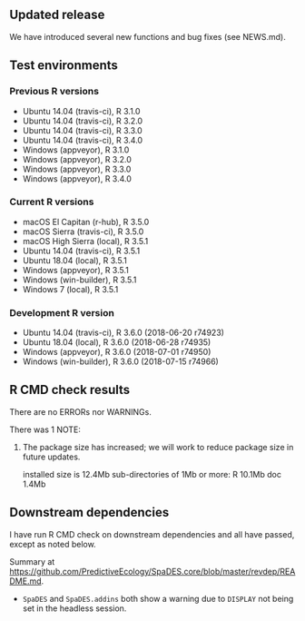 ## Updated release

We have introduced several new functions and bug fixes (see NEWS.md).

## Test environments

### Previous R versions
* Ubuntu 14.04        (travis-ci), R 3.1.0
* Ubuntu 14.04        (travis-ci), R 3.2.0
* Ubuntu 14.04        (travis-ci), R 3.3.0
* Ubuntu 14.04        (travis-ci), R 3.4.0
* Windows              (appveyor), R 3.1.0
* Windows              (appveyor), R 3.2.0
* Windows              (appveyor), R 3.3.0
* Windows              (appveyor), R 3.4.0

### Current R versions
* macOS El Capitan     (r-hub), R 3.5.0 
* macOS Sierra     (travis-ci), R 3.5.0
* macOS High Sierra    (local), R 3.5.1
* Ubuntu 14.04     (travis-ci), R 3.5.1
* Ubuntu 18.04         (local), R 3.5.1
* Windows           (appveyor), R 3.5.1
* Windows        (win-builder), R 3.5.1
* Windows 7            (local), R 3.5.1

### Development R version
* Ubuntu 14.04     (travis-ci), R 3.6.0 (2018-06-20 r74923)
* Ubuntu 18.04         (local), R 3.6.0 (2018-06-28 r74935)
* Windows           (appveyor), R 3.6.0 (2018-07-01 r74950)
* Windows        (win-builder), R 3.6.0 (2018-07-15 r74966)

## R CMD check results

There are no ERRORs nor WARNINGs.

There was 1 NOTE:

1. The package size has increased; we will work to reduce package size in future updates.

    installed size is 12.4Mb
    sub-directories of 1Mb or more:
      R    10.1Mb
      doc   1.4Mb

## Downstream dependencies

I have run R CMD check on downstream dependencies and all have passed, except as noted below.

Summary at https://github.com/PredictiveEcology/SpaDES.core/blob/master/revdep/README.md.

* `SpaDES` and `SpaDES.addins` both show a warning due to `DISPLAY` not being set in the headless session.
